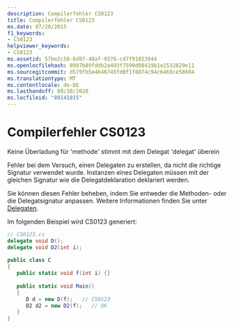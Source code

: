 ```yaml
---
description: Compilerfehler CS0123
title: Compilerfehler CS0123
ms.date: 07/20/2015
f1_keywords:
- CS0123
helpviewer_keywords:
- CS0123
ms.assetid: 57be2c58-6d87-40af-9376-cd7f91023044
ms.openlocfilehash: 8997b89fddb2a493f7599d08419b1a1532829e11
ms.sourcegitcommit: d579fb5e4b46745fd0f1f8874c94c6469ce58604
ms.translationtype: MT
ms.contentlocale: de-DE
ms.lasthandoff: 08/30/2020
ms.locfileid: "89141815"
---
```

# <a name="compiler-error-cs0123"></a>Compilerfehler CS0123
Keine Überladung für 'methode' stimmt mit dem Delegat 'delegat' überein  
  
 Fehler bei dem Versuch, einen Delegaten zu erstellen, da nicht die richtige Signatur verwendet wurde. Instanzen eines Delegaten müssen mit der gleichen Signatur wie die Delegatdeklaration deklariert werden.  
  
 Sie können diesen Fehler beheben, indem Sie entweder die Methoden- oder die Delegatsignatur anpassen. Weitere Informationen finden Sie unter [Delegaten](../programming-guide/delegates/index.md).  
  
 Im folgenden Beispiel wird CS0123 generiert:  
  
```csharp  
// CS0123.cs  
delegate void D();  
delegate void D2(int i);  
  
public class C  
{  
   public static void f(int i) {}  
  
   public static void Main()  
   {  
      D d = new D(f);   // CS0123  
      D2 d2 = new D2(f);   // OK  
   }  
}  
```
